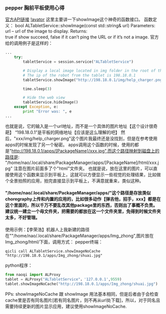### pepper 胸前平板使用心得
[官方API链接](http://doc.aldebaran.com/2-5/naoqi/core/altabletservice.html#altabletservice)
[!avator](https://github.com/undefinedcodezhong/markdown_pic/blob/master/pepperImg/api.png)
这里主要讲一下showImage这个神奇的函数接口。
函数定义： bool ALTabletService::showImage(const std::string& url)
Parameters:	
    url – url of the image to display.
Returns:	
    true if show succeed, false if it can’t ping the URL or if it’s not a image.
官方给的调用例子是这样的：
```python
...
    try:
        tabletService = session.service("ALTabletService")

        # Display a local image located in img folder in the root of the web server
        # The ip of the robot from the tablet is 198.18.0.1
        tabletService.showImage("http://198.18.0.1/img/help_charger.png")

        time.sleep(3)

        # Hide the web view
        tabletService.hideImage()
    except Exception, e:
        print "Error was: ", e
...
```
也就是说，它的输入是一个url地址，而不是一个具体的图片地址【这个设计很奇葩】
“198.18.0.1”是平板的网络地址【应该是这么理解的吧】
然后，"xxx/img/help_charger.png"这个图片我最终还是没找到，但是在参考使用apps的时候发现了另一个秘密。
apps调用这个函数的时候，使用的都是"http://198.18.0.1/apps/[PackageName]/xxx.jpg",而这个路径映射到磁盘上的路径是: "/home/nao/.local/share/PackageManager/apps/[PackageName]/html/xxx.jpg"
注意在图片前面多了个"html"文件夹。
也就是说，放在这里的图片，可以直接使用这个函数来显示到平板上，这就可以方便显示一些视觉的处理结果，比如做个全景拍照的应用，拍完直接显示到平板上，不满意就重来，类似这种。

#### "/home/nao/.local/share/PackageManager/apps/"这个路径是存放类似choregraphy上传和内置的应用的，比如很多动作【弹吉他，招手，xxx】都是在这个里面的，所以千万不要乱改其他package里的东西，否则出了事概不负责。建议统一建立一个母文件夹，把需要的都放在这一个文件夹里，免得到时候文件夹太多，不好管理。
使用示例：【李荣浩】机器人上我新建的路径在""/home/nao/.local/share/PackageManager/apps/Img_zhong",图片放在Img_zhong/html/下面，调用方式：
pepper终端：
```shell
qicli call ALTabletService.showImageNoCache "http://198.18.0.1/apps/Img_zhong/shuai.jpg"
```
python程序：
```python
from naoqi import ALProxy
tablet = ALProxy("ALTabletService"，'127.0.0.1',9559)
tablet.showImageNoCache("http://198.18.0.1/apps/Img_zhong/shuai.jpg")
```
PPs: showImageNoCache 跟 showImage 用法基本相同，但是后者由于会检查cache里是否有同名图片[若有同名图片，则不再从url处下载]，所以，对于同名且需要持续更新的图片显示应用，建议使用showImageNoCache.